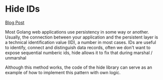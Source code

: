 # Hide IDs

[Blog Post](https://medium.com/emvi/golang-transforming-ids-to-a-userfriendly-representation-in-web-applications-85bf2f7d71c5)

Most Golang web applications use persistency in some way or another. Usually, the connection between your application and the persistent layer is a technical identification value (ID), a number in most cases. IDs are useful to identify, connect and distinguish data records, often we don't want to expose sequential numberic ids, hide allows it to fix that during marshal / unmarshal

Although this method works, the code of the hide library can serve as an example of how to implement this pattern with own logic.
